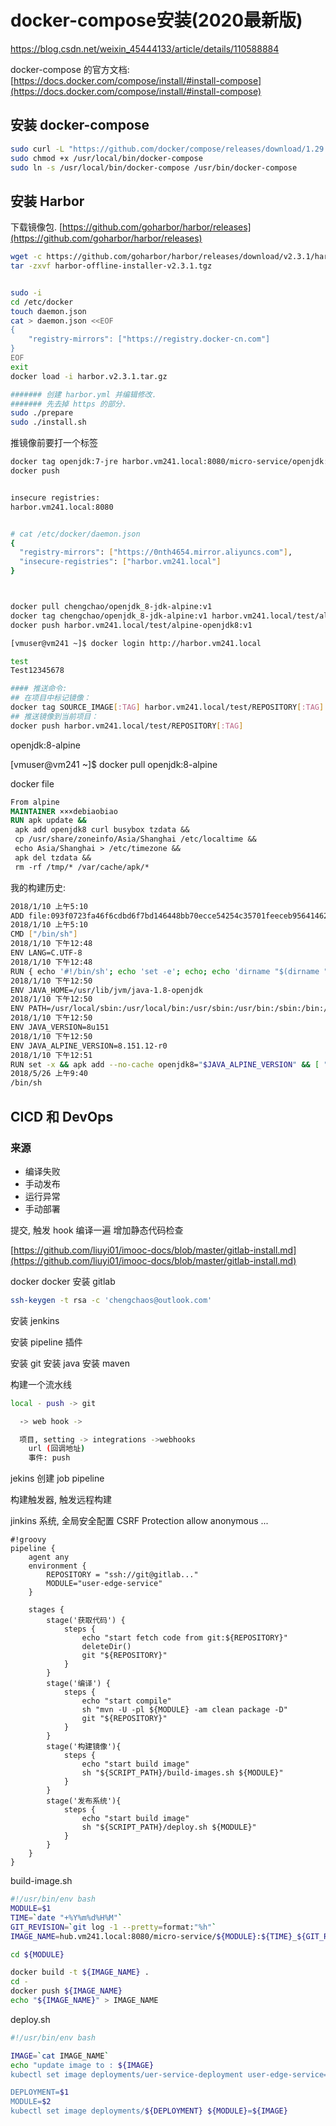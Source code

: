 
# docker-compose安装(2020最新版)

https://blog.csdn.net/weixin_45444133/article/details/110588884

docker-compose 的官方文档: [https://docs.docker.com/compose/install/#install-compose](https://docs.docker.com/compose/install/#install-compose)

## 安装 docker-compose

```bash
sudo curl -L "https://github.com/docker/compose/releases/download/1.29.2/docker-compose-$(uname -s)-$(uname -m)" -o /usr/local/bin/docker-compose
sudo chmod +x /usr/local/bin/docker-compose
sudo ln -s /usr/local/bin/docker-compose /usr/bin/docker-compose
```

## 安装 Harbor

下载镜像包. [https://github.com/goharbor/harbor/releases](https://github.com/goharbor/harbor/releases)

```bash
wget -c https://github.com/goharbor/harbor/releases/download/v2.3.1/harbor-offline-installer-v2.3.1.tgz
tar -zxvf harbor-offline-installer-v2.3.1.tgz


sudo -i
cd /etc/docker
touch daemon.json
cat > daemon.json <<EOF
{
    "registry-mirrors": ["https://registry.docker-cn.com"]
}
EOF
exit
docker load -i harbor.v2.3.1.tar.gz

####### 创建 harbor.yml 并编辑修改.
####### 先去掉 https 的部分.
sudo ./prepare
sudo ./install.sh
```

推镜像前要打一个标签

```bash
docker tag openjdk:7-jre harbor.vm241.local:8080/micro-service/openjdk:7-jre
docker push


insecure registries:
harbor.vm241.local:8080


# cat /etc/docker/daemon.json
{
  "registry-mirrors": ["https://0nth4654.mirror.aliyuncs.com"],
  "insecure-registries": ["harbor.vm241.local"]
}



docker pull chengchao/openjdk_8-jdk-alpine:v1
docker tag chengchao/openjdk_8-jdk-alpine:v1 harbor.vm241.local/test/alpine-openjdk8:v1
docker push harbor.vm241.local/test/alpine-openjdk8:v1

[vmuser@vm241 ~]$ docker login http://harbor.vm241.local

test
Test12345678

#### 推送命令:
## 在项目中标记镜像： 
docker tag SOURCE_IMAGE[:TAG] harbor.vm241.local/test/REPOSITORY[:TAG]
## 推送镜像到当前项目： 
docker push harbor.vm241.local/test/REPOSITORY[:TAG]
```

openjdk:8-alpine

[vmuser@vm241 ~]$ docker pull openjdk:8-alpine

docker file

```dockerfile
From alpine
MAINTAINER ×××debiaobiao
RUN apk update && 
 apk add openjdk8 curl busybox tzdata && 
 cp /usr/share/zoneinfo/Asia/Shanghai /etc/localtime && 
 echo Asia/Shanghai > /etc/timezone && 
 apk del tzdata && 
 rm -rf /tmp/* /var/cache/apk/*

```

我的构建历史:

```sh
2018/1/10 上午5:10
ADD file:093f0723fa46f6cdbd6f7bd146448bb70ecce54254c35701feeceb956414622f in /
2018/1/10 上午5:10
CMD ["/bin/sh"]
2018/1/10 下午12:48
ENV LANG=C.UTF-8
2018/1/10 下午12:48
RUN { echo '#!/bin/sh'; echo 'set -e'; echo; echo 'dirname "$(dirname "$(readlink -f "$(which javac || which java)")")"'; } > /usr/local/bin/docker-java-home && chmod +x /usr/local/bin/docker-java-home
2018/1/10 下午12:50
ENV JAVA_HOME=/usr/lib/jvm/java-1.8-openjdk
2018/1/10 下午12:50
ENV PATH=/usr/local/sbin:/usr/local/bin:/usr/sbin:/usr/bin:/sbin:/bin:/usr/lib/jvm/java-1.8-openjdk/jre/bin:/usr/lib/jvm/java-1.8-openjdk/bin
2018/1/10 下午12:50
ENV JAVA_VERSION=8u151
2018/1/10 下午12:50
ENV JAVA_ALPINE_VERSION=8.151.12-r0
2018/1/10 下午12:51
RUN set -x && apk add --no-cache openjdk8="$JAVA_ALPINE_VERSION" && [ "$JAVA_HOME" = "$(docker-java-home)" ]
2018/5/26 上午9:40
/bin/sh
```

## CICD 和 DevOps

### 来源

- 编译失败
- 手动发布
- 运行异常
- 手动部署


提交, 触发 hook 编译一遍
增加静态代码检查

[https://github.com/liuyi01/imooc-docs/blob/master/gitlab-install.md](https://github.com/liuyi01/imooc-docs/blob/master/gitlab-install.md)

docker docker 安装 gitlab

```bash
ssh-keygen -t rsa -c 'chengchaos@outlook.com'
```

安装 jenkins

安装 pipeline 插件

安装 git
安装 java
安装 maven

构建一个流水线

```sh
local - push -> git

  -> web hook ->

  项目, setting -> integrations ->webhooks
    url (回调地址)
    事件: push
```

jekins 创建 job pipeline

构建触发器, 触发远程构建

jinkins 系统, 全局安全配置  CSRF Protection
allow anonymous ...

```grovvy
#!groovy
pipeline {
    agent any
    environment {
        REPOSITORY = "ssh://git@gitlab..."
        MODULE="user-edge-service"
    }

    stages {
        stage('获取代码') {
            steps {
                echo "start fetch code from git:${REPOSITORY}"
                deleteDir()
                git "${REPOSITORY}"
            }
        }
        stage('编译') {
            steps {
                echo "start compile"
                sh "mvn -U -pl ${MODULE} -am clean package -D"
                git "${REPOSITORY}"
            }
        }
        stage('构建镜像'){
            steps {
                echo "start build image"
                sh "${SCRIPT_PATH}/build-images.sh ${MODULE}"
            }
        }
        stage('发布系统'){
            steps {
                echo "start build image"
                sh "${SCRIPT_PATH}/deploy.sh ${MODULE}"
            }
        }
    }
}

```

build-image.sh

```bash
#!/usr/bin/env bash
MODULE=$1
TIME=`date "+%Y%m%d%H%M"`
GIT_REVISION=`git log -1 --pretty=format:"%h"`
IMAGE_NAME=hub.vm241.local:8080/micro-service/${MODULE}:${TIME}_${GIT_REVISION}

cd ${MODULE}

docker build -t ${IMAGE_NAME} .
cd -
docker push ${IMAGE_NAME}
echo "${IMAGE_NAME}" > IMAGE_NAME
```

deploy.sh

```bash
#!/usr/bin/env bash

IMAGE=`cat IMAGE_NAME`
echo "update image to : ${IMAGE}
kubectl set image deployments/uer-service-deployment user-edge-service=${IMAGE}

DEPLOYMENT=$1
MODULE=$2
kubectl set image deployments/${DEPLOYMENT} ${MODULE}=${IMAGE}
```
